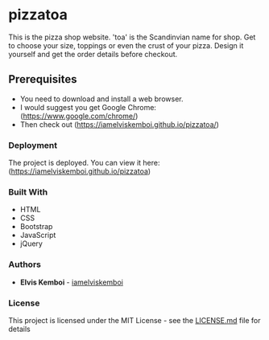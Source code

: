 # pizzatoa

This is the pizza shop website. 'toa' is the Scandinvian name for shop. Get to choose your size, toppings or even the crust of your pizza. Design it yourself and get the order details before checkout.

## Prerequisites

* You need to download and install a web browser.
* I would suggest you get Google Chrome: (https://www.google.com/chrome/)
* Then check out (https://iamelviskemboi.github.io/pizzatoa/)


### Deployment

The project is deployed. You can view it here: (https://iamelviskemboi.github.io/pizzatoa)

### Built With

* HTML
* CSS
* Bootstrap
* JavaScript
* jQuery

### Authors

* **Elvis Kemboi** - [iamelviskemboi](https://github.com/iamelviskemboi)

### License

This project is licensed under the MIT License - see the [LICENSE.md](LICENSE.md) file for details
